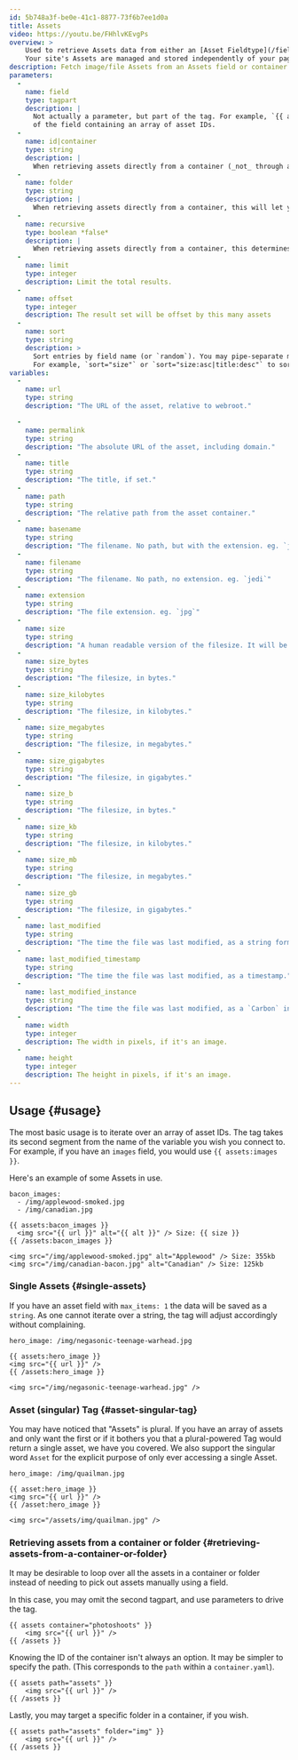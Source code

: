 ```yaml
---
id: 5b748a3f-be0e-41c1-8877-73f6b7ee1d0a
title: Assets
video: https://youtu.be/FHhlvKEvgPs
overview: >
    Used to retrieve Assets data from either an [Asset Fieldtype](/fieldtypes/assets) or directly from an Container.
    Your site's Assets are managed and stored independently of your pages and entries and have a joined relationship through their `id`. [Learn more about Assets](/assets).
description: Fetch image/file Assets from an Assets field or container.
parameters:
  -
    name: field
    type: tagpart
    description: |
      Not actually a parameter, but part of the tag. For example, `{{ assets:photos }}` where `photos` is the name
      of the field containing an array of asset IDs.
  -
    name: id|container
    type: string
    description: |
      When retrieving assets directly from a container (_not_ through a field), this is the ID of the container.
  -
    name: folder
    type: string
    description: |
      When retrieving assets directly from a container, this will let you target a specific folder.
  -
    name: recursive
    type: boolean *false*
    description: |
      When retrieving assets directly from a container, this determines whether to get assets recursively through subdirectories.
  -
    name: limit
    type: integer
    description: Limit the total results.
  -
    name: offset
    type: integer
    description: The result set will be offset by this many assets
  -
    name: sort
    type: string
    description: >
      Sort entries by field name (or `random`). You may pipe-separate multiple fields for sub-sorting and specify sort direction of each field using a colon.  
      For example, `sort="size"` or `sort="size:asc|title:desc"` to sort by size then by title.  
variables:
  -
    name: url
    type: string
    description: "The URL of the asset, relative to webroot."

  -
    name: permalink
    type: string
    description: "The absolute URL of the asset, including domain."
  -
    name: title
    type: string
    description: "The title, if set."
  -
    name: path
    type: string
    description: "The relative path from the asset container."
  -
    name: basename
    type: string
    description: "The filename. No path, but with the extension. eg. `jedi.jpg`"
  -
    name: filename
    type: string
    description: "The filename. No path, no extension. eg. `jedi`"
  -
    name: extension
    type: string
    description: "The file extension. eg. `jpg`"
  -
    name: size
    type: string
    description: "A human readable version of the filesize. It will be displayed in the most appropriate format. eg. `36b`, `125KB`, `20MB`, `1.8GB`"
  -
    name: size_bytes
    type: string
    description: "The filesize, in bytes."
  -
    name: size_kilobytes
    type: string
    description: "The filesize, in kilobytes."
  -
    name: size_megabytes
    type: string
    description: "The filesize, in megabytes."
  -
    name: size_gigabytes
    type: string
    description: "The filesize, in gigabytes."
  -
    name: size_b
    type: string
    description: "The filesize, in bytes."
  -
    name: size_kb
    type: string
    description: "The filesize, in kilobytes."
  -
    name: size_mb
    type: string
    description: "The filesize, in megabytes."
  -
    name: size_gb
    type: string
    description: "The filesize, in gigabytes."
  -
    name: last_modified
    type: string
    description: "The time the file was last modified, as a string formatted by whats defined in your config. eg. `January 18th, 2015`"
  -
    name: last_modified_timestamp
    type: string
    description: "The time the file was last modified, as a timestamp."
  -
    name: last_modified_instance
    type: string
    description: "The time the file was last modified, as a `Carbon` instance."
  -
    name: width
    type: integer
    description: The width in pixels, if it's an image.
  -
    name: height
    type: integer
    description: The height in pixels, if it's an image.
---
```

## Usage {#usage}

The most basic usage is to iterate over an array of asset IDs. The tag takes its second segment from the name of the variable you wish you connect to. For example, if you have an `images` field, you would use `{{ assets:images }}`.

Here's an example of some Assets in use.

``` .language-yaml
bacon_images:
  - /img/applewood-smoked.jpg
  - /img/canadian.jpg
```

```
{{ assets:bacon_images }}
  <img src="{{ url }}" alt="{{ alt }}" /> Size: {{ size }}
{{ /assets:bacon_images }}
```

``` .language-output
<img src="/img/applewood-smoked.jpg" alt="Applewood" /> Size: 355kb
<img src="/img/canadian-bacon.jpg" alt="Canadian" /> Size: 125kb
```

### Single Assets {#single-assets}

If you have an asset field with `max_items: 1` the data will be saved as a `string`. As one cannot iterate over a string, the tag will adjust accordingly without complaining.

``` .language-yaml
hero_image: /img/negasonic-teenage-warhead.jpg
```

```
{{ assets:hero_image }}
<img src="{{ url }}" />
{{ /assets:hero_image }}
```

``` .language-output
<img src="/img/negasonic-teenage-warhead.jpg" />
```

### Asset (singular) Tag {#asset-singular-tag}

You may have noticed that "Assets" is plural.  If you have an array of assets and only want the first or if it bothers you that a plural-powered Tag would return a single asset, we have you covered. We also support the singular word `Asset` for the explicit purpose of only ever accessing a single Asset.

``` .language-yaml
hero_image: /img/quailman.jpg
```

```
{{ asset:hero_image }}
<img src="{{ url }}" />
{{ /asset:hero_image }}
```

``` .language-output
<img src="/assets/img/quailman.jpg" />
```

### Retrieving assets from a container or folder {#retrieving-assets-from-a-container-or-folder}

It may be desirable to loop over all the assets in a container or folder instead of needing to pick out assets manually using a field.

In this case, you may omit the second tagpart, and use parameters to drive the tag.

```
{{ assets container="photoshoots" }}
    <img src="{{ url }}" />
{{ /assets }}
```

Knowing the ID of the container isn't always an option. It may be simpler to specify the path. (This corresponds to
the `path` within a `container.yaml`).

```
{{ assets path="assets" }}
    <img src="{{ url }}" />
{{ /assets }}
```

Lastly, you may target a specific folder in a container, if you wish.

```
{{ assets path="assets" folder="img" }}
    <img src="{{ url }}" />
{{ /assets }}
```
